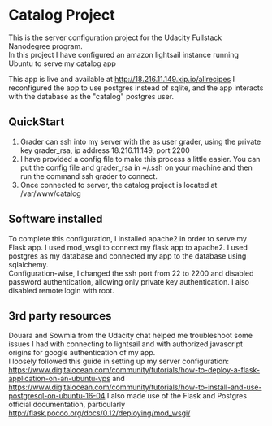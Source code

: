 # Catalog Project
This is the server configuration project for the Udacity Fullstack Nanodegree program.   
In this project I have configured an amazon lightsail instance running Ubuntu to serve my catalog app

This app is live and available at http://18.216.11.149.xip.io/allrecipes
I reconfigured the app to use postgres instead of sqlite, and the app interacts with the database as the
"catalog" postgres user.

## QuickStart
1. Grader can ssh into my server with the as user grader, using the private key grader_rsa, ip address
18.216.11.149, port 2200 
2. I have provided a config file to make this process a little easier.  You can put the config file and
grader_rsa in ~/.ssh on your machine and then run the command ssh grader to connect.
3. Once connected to server, the catalog project is located at /var/www/catalog

## Software installed
To complete this configuration, I installed apache2 in order to serve my Flask app.  I used mod_wsgi to 
connect my flask app to apache2.  I used postgres as my database and connected my app to the database 
using sqlalchemy.  
Configuration-wise, I changed the ssh port from 22 to 2200 and disabled password authentication, 
allowing only private key authentication.  I also disabled remote login with root.

## 3rd party resources
Douara and Sowmia from the Udacity chat helped me troubleshoot some issues I had with connecting to 
lightsail and with authorized javascript origins for google authentication of my app.  
I loosely followed this guide in setting up my server configuration: 
https://www.digitalocean.com/community/tutorials/how-to-deploy-a-flask-application-on-an-ubuntu-vps and 
https://www.digitalocean.com/community/tutorials/how-to-install-and-use-postgresql-on-ubuntu-16-04
I also made use of the Flask and Postgres official documentation, particularly 
http://flask.pocoo.org/docs/0.12/deploying/mod_wsgi/
